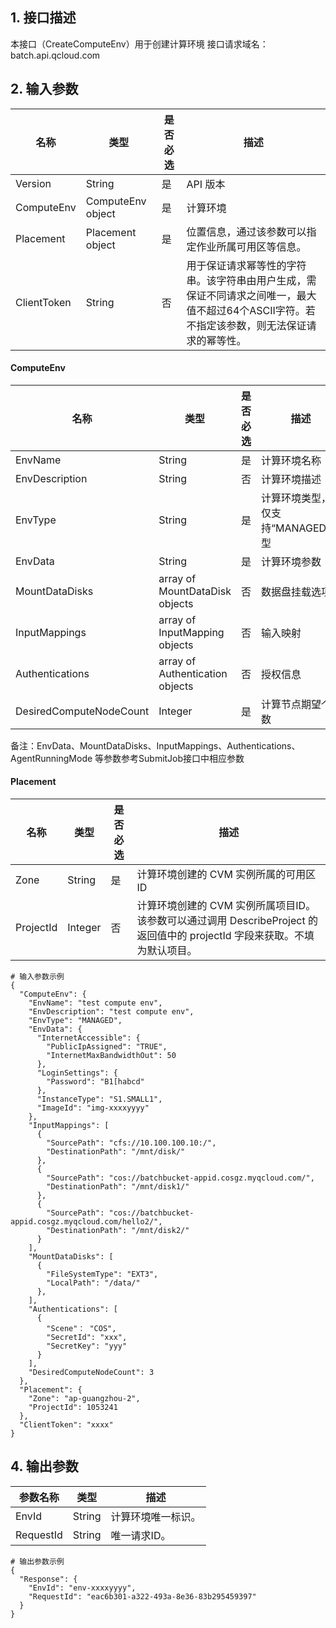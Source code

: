 ## 1. 接口描述
本接口（CreateComputeEnv）用于创建计算环境
接口请求域名：batch.api.qcloud.com

## 2. 输入参数
名称 | 类型  | 是否必选 | 描述
-----|------|-----|------
Version | String | 是 | API 版本
ComputeEnv | ComputeEnv object | 是 | 计算环境
Placement |  Placement object | 是 | 位置信息，通过该参数可以指定作业所属可用区等信息。
ClientToken | String | 否 | 用于保证请求幂等性的字符串。该字符串由用户生成，需保证不同请求之间唯一，最大值不超过64个ASCII字符。若不指定该参数，则无法保证请求的幂等性。

####  ComputeEnv
名称 | 类型  | 是否必选 | 描述
-----|------|-----|------
EnvName | String | 是 | 计算环境名称
EnvDescription | String | 否 | 计算环境描述
EnvType | String | 是 | 计算环境类型，仅支持“MANAGED”类型
EnvData | String | 是 | 计算环境参数
MountDataDisks | array of MountDataDisk objects | 否 | 数据盘挂载选项
InputMappings | array of InputMapping objects | 否 | 输入映射
Authentications | array of Authentication objects | 否 | 授权信息
DesiredComputeNodeCount | Integer | 是 | 计算节点期望个数

备注：EnvData、MountDataDisks、InputMappings、Authentications、AgentRunningMode 等参数参考SubmitJob接口中相应参数

#### Placement
名称 | 类型  | 是否必选 | 描述
-----|------|-----|------
Zone | String | 是 | 计算环境创建的 CVM 实例所属的可用区ID
ProjectId |	Integer	| 否 | 计算环境创建的 CVM 实例所属项目ID。该参数可以通过调用 DescribeProject 的返回值中的 projectId 字段来获取。不填为默认项目。

```
# 输入参数示例
{
  "ComputeEnv": {
    "EnvName": "test compute env",
    "EnvDescription": "test compute env",
    "EnvType": "MANAGED",
    "EnvData": {
      "InternetAccessible": {
        "PublicIpAssigned": "TRUE",
        "InternetMaxBandwidthOut": 50
      },
      "LoginSettings": {
        "Password": "B1[habcd"
      },
      "InstanceType": "S1.SMALL1",
      "ImageId": "img-xxxxyyyy"
    },
    "InputMappings": [
      {
        "SourcePath": "cfs://10.100.100.10:/",
        "DestinationPath": "/mnt/disk/"
      },
      {
        "SourcePath": "cos://batchbucket-appid.cosgz.myqcloud.com/",
        "DestinationPath": "/mnt/disk1/"
      },
      {
        "SourcePath": "cos://batchbucket-appid.cosgz.myqcloud.com/hello2/",
        "DestinationPath": "/mnt/disk2/"
      }
    ],
    "MountDataDisks": [
      {
        "FileSystemType": "EXT3",
        "LocalPath": "/data/"
      },
    ],
    "Authentications": [
      {
        "Scene"： "COS",
        "SecretId": "xxx",
        "SecretKey": "yyy"
      }
    ],
    "DesiredComputeNodeCount": 3
  },
  "Placement": {
    "Zone": "ap-guangzhou-2",
    "ProjectId": 1053241
  },
  "ClientToken": "xxxx"
}
```

## 4. 输出参数
参数名称 | 类型  | 描述
-----|------|-----
EnvId | String | 计算环境唯一标识。
RequestId | String | 唯一请求ID。

```
# 输出参数示例
{
  "Response": {
    "EnvId": "env-xxxxyyyy",
    "RequestId": "eac6b301-a322-493a-8e36-83b295459397"
  }
}
```
